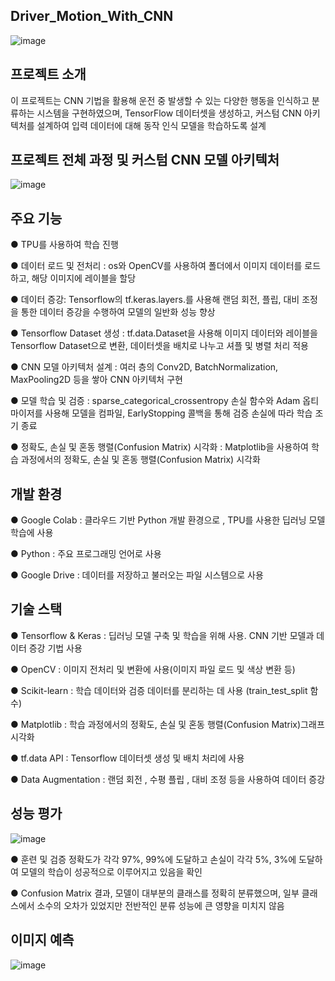 Driver_Motion_With_CNN
----------------
![image](https://github.com/user-attachments/assets/0e85b3e5-99e5-4bb2-b6b7-2c1bdc047808)


프로젝트 소개
----
이 프로젝트는 CNN 기법을 활용해 운전 중 발생할 수 있는 다양한 행동을 인식하고 분류하는 시스템을 구현하였으며, 
TensorFlow 데이터셋을 생성하고, 커스텀 CNN 아키텍처를 설계하여 입력 데이터에 대해 동작 인식 모델을 학습하도록 설계

프로젝트 전체 과정 및 커스텀 CNN 모델 아키텍처
---
![image](https://github.com/user-attachments/assets/54a012b7-a407-4372-8279-6ce6d6012336)


주요 기능
----
● TPU를 사용하여 학습 진행

● 데이터 로드 및 전처리 : os와 OpenCV를 사용하여 폴더에서 이미지 데이터를 로드하고, 해당 이미지에 레이블을 할당

● 데이터 증강: Tensorflow의 tf.keras.layers.를 사용해 랜덤 회전, 플립, 대비 조정을 통한 데이터 증강을 수행하여 모델의 일반화 성능 향상

● Tensorflow Dataset 생성 : tf.data.Dataset을 사용해 이미지 데이터와 레이블을 Tensorflow Dataset으로 변환, 데이터셋을 배치로 나누고 셔플 및 병렬 처리 적용

● CNN 모델 아키텍처 설계 : 여러 층의 Conv2D, BatchNormalization, MaxPooling2D 등을 쌓아 CNN 아키텍처 구현

● 모델 학습 및 검증 : sparse_categorical_crossentropy 손실 함수와 Adam 옵티마이저를 사용해 모델을 컴파일, EarlyStopping 콜백을 통해 검증 손실에 따라 학습 조기 종료

● 정확도, 손실 및 혼동 행렬(Confusion Matrix) 시각화 : Matplotlib을 사용하여 학습 과정에서의 정확도, 손실 및 혼동 행렬(Confusion Matrix) 시각화

개발 환경
----
● Google Colab : 클라우드 기반 Python 개발 환경으로 , TPU를 사용한 딥러닝 모델 학습에 사용

● Python : 주요 프로그래밍 언어로 사용

● Google Drive : 데이터를 저장하고 불러오는 파일 시스템으로 사용

기술 스택
----
● Tensorflow & Keras : 딥러닝 모델 구축 및 학습을 위해 사용. CNN 기반 모델과 데이터 증강 기법 사용

● OpenCV : 이미지 전처리 및 변환에 사용(이미지 파일 로드 및 색상 변환 등)

● Scikit-learn : 학습 데이터와 검증 데이터를 분리하는 데 사용 (train_test_split 함수)

● Matplotlib : 학습 과정에서의 정확도, 손실 및 혼동 행렬(Confusion Matrix)그래프 시각화

● tf.data API : Tensorflow 데이터셋 생성 및 배치 처리에 사용

● Data Augmentation : 랜덤 회전 , 수평 플립 , 대비 조정 등을 사용하여 데이터 증강

성능 평가
--
![image](https://github.com/user-attachments/assets/a1f5e178-9207-49ad-bb49-f06e77f79722)

● 훈련 및 검증 정확도가  각각 97%, 99%에 도달하고 손실이 각각 5%, 3%에 도달하여 모델의 학습이 성공적으로 이루어지고 있음을 확인

● Confusion Matrix 결과, 모델이 대부분의 클래스를 정확히 분류했으며, 일부 클래스에서 소수의 오차가 있었지만 전반적인 분류 성능에 큰 영향을 미치지 않음

이미지 예측
---
![image](https://github.com/user-attachments/assets/a1900427-0893-4d1e-b18d-bf83d190935d)

